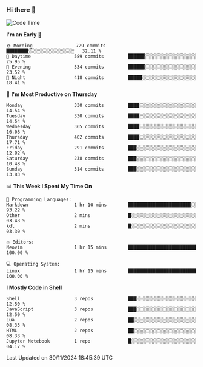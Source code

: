 ### Hi there 👋
<!--START_SECTION:waka-->
![Code Time](http://img.shields.io/badge/Code%20Time-341%20hrs%2059%20mins-blue)

**I'm an Early 🐤** 

```text
🌞 Morning                729 commits         ████████░░░░░░░░░░░░░░░░░   32.11 % 
🌆 Daytime                589 commits         ██████░░░░░░░░░░░░░░░░░░░   25.95 % 
🌃 Evening                534 commits         ██████░░░░░░░░░░░░░░░░░░░   23.52 % 
🌙 Night                  418 commits         █████░░░░░░░░░░░░░░░░░░░░   18.41 % 
```
📅 **I'm Most Productive on Thursday** 

```text
Monday                   330 commits         ████░░░░░░░░░░░░░░░░░░░░░   14.54 % 
Tuesday                  330 commits         ████░░░░░░░░░░░░░░░░░░░░░   14.54 % 
Wednesday                365 commits         ████░░░░░░░░░░░░░░░░░░░░░   16.08 % 
Thursday                 402 commits         ████░░░░░░░░░░░░░░░░░░░░░   17.71 % 
Friday                   291 commits         ███░░░░░░░░░░░░░░░░░░░░░░   12.82 % 
Saturday                 238 commits         ███░░░░░░░░░░░░░░░░░░░░░░   10.48 % 
Sunday                   314 commits         ███░░░░░░░░░░░░░░░░░░░░░░   13.83 % 
```


📊 **This Week I Spent My Time On** 

```text
💬 Programming Languages: 
Markdown                 1 hr 10 mins        ███████████████████████░░   93.22 % 
Other                    2 mins              █░░░░░░░░░░░░░░░░░░░░░░░░   03.48 % 
kdl                      2 mins              █░░░░░░░░░░░░░░░░░░░░░░░░   03.30 % 

🔥 Editors: 
Neovim                   1 hr 15 mins        █████████████████████████   100.00 % 

💻 Operating System: 
Linux                    1 hr 15 mins        █████████████████████████   100.00 % 
```

**I Mostly Code in Shell** 

```text
Shell                    3 repos             ███░░░░░░░░░░░░░░░░░░░░░░   12.50 % 
JavaScript               3 repos             ███░░░░░░░░░░░░░░░░░░░░░░   12.50 % 
Lua                      2 repos             ██░░░░░░░░░░░░░░░░░░░░░░░   08.33 % 
HTML                     2 repos             ██░░░░░░░░░░░░░░░░░░░░░░░   08.33 % 
Jupyter Notebook         1 repo              █░░░░░░░░░░░░░░░░░░░░░░░░   04.17 % 
```




 Last Updated on 30/11/2024 18:45:39 UTC
<!--END_SECTION:waka-->

<!--
**YoganshSharma/YoganshSharma** is a ✨ _special_ ✨ repository because its `README.md` (this file) appears on your GitHub profile.

Here are some ideas to get you started:

- 🔭 I’m currently working on ...
- 🌱 I’m currently learning ...
- 👯 I’m looking to collaborate on ...
- 🤔 I’m looking for help with ...
- 💬 Ask me about ...
- 📫 How to reach me: ...
- 😄 Pronouns: ...
- ⚡ Fun fact: ...
-->
